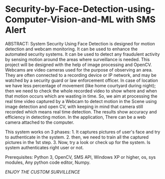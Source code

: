 # Security-by-Face-Detection-using-Computer-Vision-and-ML with SMS Alert

ABSTRACT:
System Security Using Face Detection is designed for motion detection and webcam monitoring. It can be used to enhance the automated security systems. It can be used to detect any fraudulent activity by sensing motion around the areas where surveillance is needed. This project will be designed with the help of image processing and OpenCV. Webcams are video cameras used for the purpose of observing an area. They are often connected to a recording device or IP network, and may be watched by a security guard or law enforcement officer. In case of location we have less percentage of movement (like home courtyard during night); then we need to check the whole recorded video to show where and when that motion occurs which are wasting in time. So, we aim at processing the real time video captured by a Webcam to detect motion in the Scene using image detection and open CV, with keeping in mind that camera still recorded which means real time detection. The results show accuracy and efficiency in detecting motion. In the application, There can be a web camera attached to the computer.

This system works on 3 phases:
        1. It captures pictures of user's face and try to authenticate in the system.
        2. then, we need to train all the captured pictures in the 1st step.
        3. Now, try a look or check up for the system. Is system authenticates right user or not.
        
        
Prerequisites: Python 3,
               OpenCV,
               SMS API,
               Windows XP or higher,
               os, sys modules,
               Any python code editor,
               Numpy.
               
               
              
              
  *ENJOY THE CUSTOM SURVILLENCE*
               
               
